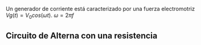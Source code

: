 Un generador de corriente está caracterizado por una fuerza electromotriz $Vg(t)=V_0 cos(\omega t)$. $\omega =2 \pi f$

## Circuito de Alterna con una resistencia